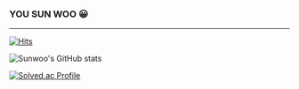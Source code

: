 ### YOU SUN WOO 😀
---

[![Hits](https://hits.seeyoufarm.com/api/count/incr/badge.svg?url=https%3A%2F%2Fgithub.com%2Fgo-sunwoo&count_bg=%23D10000&title_bg=%23333333&icon=&icon_color=%23E7E7E7&title=hits&edge_flat=false)](https://hits.seeyoufarm.com)

![Sunwoo's GitHub stats](https://github-readme-stats.vercel.app/api?username=go-sunwoo&show_icons=true&theme=radical)

[![Solved.ac Profile](http://mazassumnida.wtf/api/v2/generate_badge?boj=sunsense)](https://solved.ac/sunsense/)
